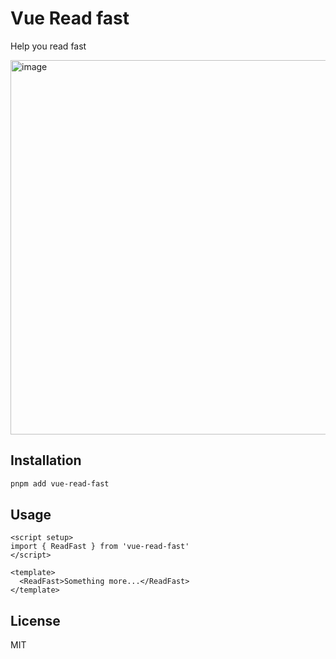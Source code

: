 # Vue Read fast

Help you read fast

<img width="599" alt="image" src="https://user-images.githubusercontent.com/21095710/209517390-6a621fc9-c23d-4a8c-ac4d-0d09736f023d.png">

## Installation

```bash
pnpm add vue-read-fast
```

## Usage

```vue
<script setup>
import { ReadFast } from 'vue-read-fast'
</script>

<template>
  <ReadFast>Something more...</ReadFast>
</template>
```

## License

MIT
